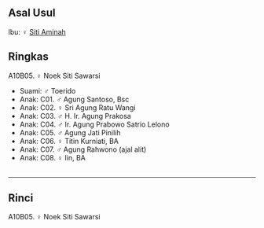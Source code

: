 ## Asal Usul

Ibu: ♀ [Siti Aminah][up] 

## Ringkas

A10B05. ♀ Noek Siti Sawarsi
	<br/>

*	Suami: ♂ Toerido
	<br/>
*	Anak: C01. ♂ Agung Santoso, Bsc
*	Anak: C02. ♀ Sri Agung Ratu Wangi
*	Anak: C03. ♂ H. Ir. Agung Prakosa
*	Anak: C04. ♂ Ir. Agung Prabowo Satrio Lelono
*	Anak: C05. ♂ Agung Jati Pinilih
*	Anak: C06. ♀ Titin Kurniati, BA
*	Anak: C07. ♂ Agung Rahwono (ajal alit)
*	Anak: C08. ♀ Iin, BA
	<br/><br/>
-- -- --

## Rinci

A10B05. ♀ Noek Siti Sawarsi
	<br/>

[up]: https://github.com/epsi-rns/gitodipuro/blob/master/tree/A10.md
